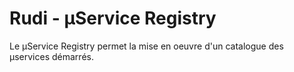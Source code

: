 # Rudi - µService Registry

Le µService Registry permet la mise en oeuvre d'un catalogue des µservices démarrés.
